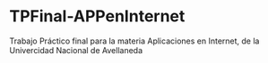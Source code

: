# TPFinal-APPenInternet
Trabajo Práctico final para la materia Aplicaciones en Internet, de la Univercidad Nacional de Avellaneda
